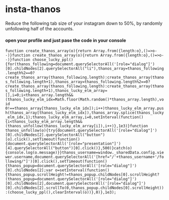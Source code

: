 # insta-thanos
Reduce the following tab size of your instagram down to 50%, by randomly unfollowing half of the accounts.
#### open your profile and just pase the code in your console
```function create_thanos_array(o){return Array.from({length:o},()=>o--)}function create_thanos_array(o){return Array.from({length:o},()=>o--)}function choose_lucky_ppl(){for(thanos_following=document.querySelectorAll('[role="dialog"]')[0].childNodes[2].querySelectorAll("li"),thanos_array=thanos_following.length%2==0?create_thanos_array(thanos_following.length):create_thanos_array(thanos_following.length+1),thanos_array=thanos_following.length%2==0?create_thanos_array(thanos_following.length):create_thanos_array(thanos_following.length+1),thanos_lucky_elm_array=[],i=0;i<thanos_array.length&&(thanos_lucky_elm_idx=Math.floor(Math.random()*thanos_array.length),void 0!==thanos_array[thanos_lucky_elm_idx]);i++)thanos_lucky_elm_array.push(thanos_array[thanos_lucky_elm_idx]),thanos_array.splice(thanos_lucky_elm_idx,1);thanos_lucky_elm_array,i=0,setInterval(function(){i<thanos_lucky_elm_array.length&&(thanos_unfollow(thanos_lucky_elm_array[i]),i++)},1e3)}function thanos_unfollow(o){try{document.querySelectorAll('[role="dialog"]')[0].childNodes[2].querySelectorAll("button")[o].click(),setTimeout(function(){document.querySelectorAll('[role="presentation"]')[4].querySelectorAll("button")[0].click()},500)}catch(o){console.log(o.message)}}thanos_username=window._sharedData.config.viewer.username,document.querySelectorAll('[href="/'+thanos_username+'/following/"]')[0].click(),setTimeout(function(){thanos_popup=document.querySelectorAll('[role="dialog"]')[0].childNodes[2];var o=setInterval(function(){thanos_popup.scrollHeight!=thanos_popup.childNodes[0].scrollHeight?(thanos_popup=document.querySelectorAll('[role="dialog"]')[0].childNodes[2],document.querySelectorAll('[role="dialog"]')[0].childNodes[2].scrollTo(0,thanos_popup.childNodes[0].scrollHeight)):(choose_lucky_ppl(),clearInterval(o))},0)},1e3);```
